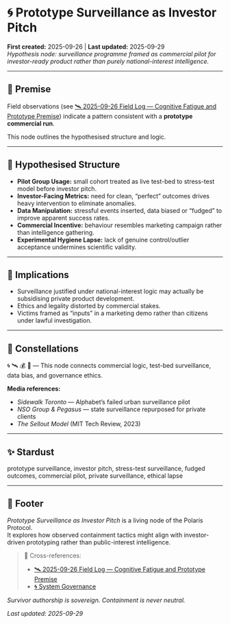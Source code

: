 # 🌀 Prototype Surveillance as Investor Pitch  
**First created:** 2025-09-26 | **Last updated:** 2025-09-29  
*Hypothesis node: surveillance programme framed as commercial pilot for investor-ready product rather than purely national-interest intelligence.*

---

## 📜 Premise  

Field observations (see [🛰️ 2025-09-26 Field Log — Cognitive Fatigue and Prototype Premise](../Disruption_Kit/Field_Logs/🛰️_2025-09-26_field_log_cognitive_fatigue_and_prototype_premise.md)) indicate a pattern consistent with a **prototype commercial run**.  

This node outlines the hypothesised structure and logic.

---

## 🧩 Hypothesised Structure  

- **Pilot Group Usage:** small cohort treated as live test-bed to stress-test model before investor pitch.  
- **Investor-Facing Metrics:** need for clean, “perfect” outcomes drives heavy intervention to eliminate anomalies.  
- **Data Manipulation:** stressful events inserted, data biased or “fudged” to improve apparent success rates.  
- **Commercial Incentive:** behaviour resembles marketing campaign rather than intelligence gathering.  
- **Experimental Hygiene Lapse:** lack of genuine control/outlier acceptance undermines scientific validity.  

---

## 🧠 Implications  

- Surveillance justified under national-interest logic may actually be subsidising private product development.  
- Ethics and legality distorted by commercial stakes.  
- Victims framed as “inputs” in a marketing demo rather than citizens under lawful investigation.  

---

## 🌌 Constellations  
🌀 🛰️ 💰 🧪 — This node connects commercial logic, test-bed surveillance, data bias, and governance ethics.

**Media references:**  
- *Sidewalk Toronto* — Alphabet’s failed urban surveillance pilot  
- *NSO Group & Pegasus* — state surveillance repurposed for private clients  
- *The Sellout Model* (MIT Tech Review, 2023)

---

## ✨ Stardust  
prototype surveillance, investor pitch, stress-test surveillance, fudged outcomes, commercial pilot, private surveillance, ethical lapse

---

## 🏮 Footer  

*Prototype Surveillance as Investor Pitch* is a living node of the Polaris Protocol.  
It explores how observed containment tactics might align with investor-driven prototyping rather than public-interest intelligence.

> 📡 Cross-references:  
> - [🛰️ 2025-09-26 Field Log — Cognitive Fatigue and Prototype Premise](../Disruption_Kit/Field_Logs/🛰️_2025-09-26_field_log_cognitive_fatigue_and_prototype_premise.md)  
> - [🌀 System Governance](./🌀_System_Governance/)

*Survivor authorship is sovereign. Containment is never neutral.*  

_Last updated: 2025-09-29_
